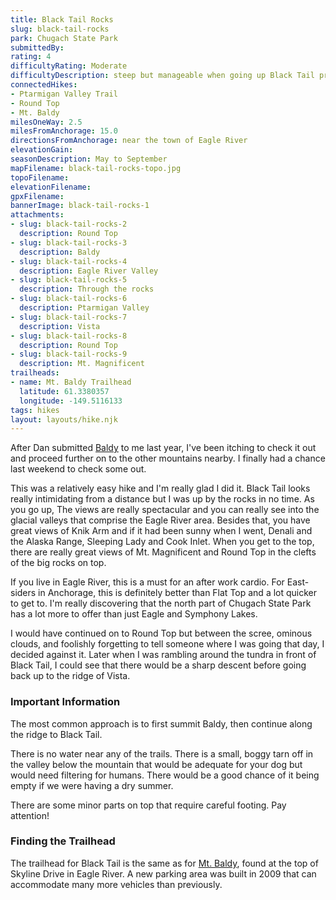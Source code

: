 ```yaml
---
title: Black Tail Rocks
slug: black-tail-rocks
park: Chugach State Park
submittedBy: 
rating: 4
difficultyRating: Moderate
difficultyDescription: steep but manageable when going up Black Tail proper.
connectedHikes:
- Ptarmigan Valley Trail
- Round Top
- Mt. Baldy
milesOneWay: 2.5
milesFromAnchorage: 15.0
directionsFromAnchorage: near the town of Eagle River
elevationGain: 
seasonDescription: May to September
mapFilename: black-tail-rocks-topo.jpg
topoFilename: 
elevationFilename: 
gpxFilename: 
bannerImage: black-tail-rocks-1
attachments:
- slug: black-tail-rocks-2
  description: Round Top
- slug: black-tail-rocks-3
  description: Baldy
- slug: black-tail-rocks-4
  description: Eagle River Valley
- slug: black-tail-rocks-5
  description: Through the rocks
- slug: black-tail-rocks-6
  description: Ptarmigan Valley
- slug: black-tail-rocks-7
  description: Vista
- slug: black-tail-rocks-8
  description: Round Top
- slug: black-tail-rocks-9
  description: Mt. Magnificent
trailheads:
- name: Mt. Baldy Trailhead
  latitude: 61.3380357
  longitude: -149.5116133
tags: hikes
layout: layouts/hike.njk
---
```

After Dan submitted [Baldy](http://alaskahikesearch.com/hikes/mt-baldy/ "Mt. Baldy") to me last year, I've been itching to check it out and proceed further on to the other mountains nearby. I finally had a chance last weekend to check some out.

This was a relatively easy hike and I'm really glad I did it. Black Tail looks really intimidating from a distance but I was up by the rocks in no time. As you go up, The views are really spectacular and you can really see into the glacial valleys that comprise the Eagle River area. Besides that, you have great views of Knik Arm and if it had been sunny when I went, Denali and the Alaska Range, Sleeping Lady and Cook Inlet. When you get to the top, there are really great views of Mt. Magnificent and Round Top in the clefts of the big rocks on top.

If you live in Eagle River, this is a must for an after work cardio. For East-siders in Anchorage, this is definitely better than Flat Top and a lot quicker to get to. I'm really discovering that the north part of Chugach State Park has a lot more to offer than just Eagle and Symphony Lakes.

I would have continued on to Round Top but between the scree, ominous clouds, and foolishly forgetting to tell someone where I was going that day, I decided against it. Later when I was rambling around the tundra in front of Black Tail, I could see that there would be a sharp descent before going back up to the ridge of Vista.

### Important Information

The most common approach is to first summit Baldy, then continue along the ridge to Black Tail.

There is no water near any of the trails. There is a small, boggy tarn off in the valley below the mountain that would be adequate for your dog but would need filtering for humans. There would be a good chance of it being empty if we were having a dry summer.

There are some minor parts on top that require careful footing. Pay attention!

### Finding the Trailhead

The trailhead for Black Tail is the same as for [Mt. Baldy](http://alaskahikesearch.com/hikes/mt-baldy/), found at the top of Skyline Drive in Eagle River. A new parking area was built in 2009 that can accommodate many more vehicles than previously.